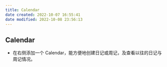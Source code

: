```yaml
---
title: Calendar
date created: 2022-10-07 16:55:41
date modified: 2022-10-08 23:56:13
---
```

## Calendar

- 在右侧添加一个 Calendar，能方便地创建日记或周记，及查看以往的日记与周记情况。
